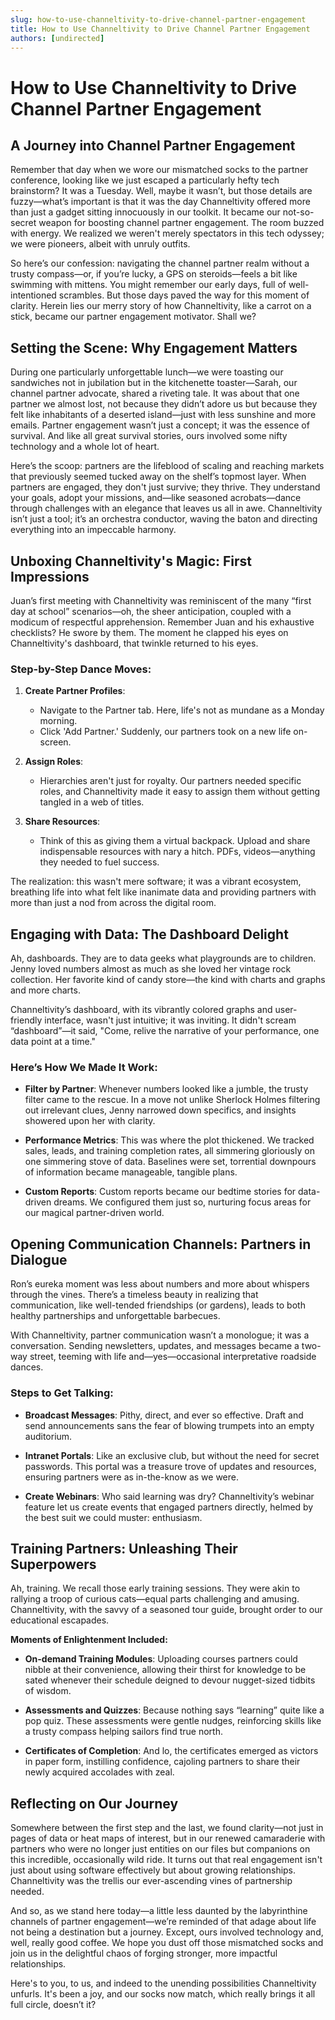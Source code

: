 ```yaml
---
slug: how-to-use-channeltivity-to-drive-channel-partner-engagement
title: How to Use Channeltivity to Drive Channel Partner Engagement
authors: [undirected]
---
```



# How to Use Channeltivity to Drive Channel Partner Engagement

## A Journey into Channel Partner Engagement

Remember that day when we wore our mismatched socks to the partner conference, looking like we just escaped a particularly hefty tech brainstorm? It was a Tuesday. Well, maybe it wasn’t, but those details are fuzzy—what’s important is that it was the day Channeltivity offered more than just a gadget sitting innocuously in our toolkit. It became our not-so-secret weapon for boosting channel partner engagement. The room buzzed with energy. We realized we weren't merely spectators in this tech odyssey; we were pioneers, albeit with unruly outfits.

So here’s our confession: navigating the channel partner realm without a trusty compass—or, if you’re lucky, a GPS on steroids—feels a bit like swimming with mittens. You might remember our early days, full of well-intentioned scrambles. But those days paved the way for this moment of clarity. Herein lies our merry story of how Channeltivity, like a carrot on a stick, became our partner engagement motivator. Shall we?

## Setting the Scene: Why Engagement Matters

During one particularly unforgettable lunch—we were toasting our sandwiches not in jubilation but in the kitchenette toaster—Sarah, our channel partner advocate, shared a riveting tale. It was about that one partner we almost lost, not because they didn’t adore us but because they felt like inhabitants of a deserted island—just with less sunshine and more emails. Partner engagement wasn’t just a concept; it was the essence of survival. And like all great survival stories, ours involved some nifty technology and a whole lot of heart.

Here’s the scoop: partners are the lifeblood of scaling and reaching markets that previously seemed tucked away on the shelf’s topmost layer. When partners are engaged, they don't just survive; they thrive. They understand your goals, adopt your missions, and—like seasoned acrobats—dance through challenges with an elegance that leaves us all in awe. Channeltivity isn’t just a tool; it’s an orchestra conductor, waving the baton and directing everything into an impeccable harmony.

## Unboxing Channeltivity's Magic: First Impressions

Juan’s first meeting with Channeltivity was reminiscent of the many “first day at school” scenarios—oh, the sheer anticipation, coupled with a modicum of respectful apprehension. Remember Juan and his exhaustive checklists? He swore by them. The moment he clapped his eyes on Channeltivity's dashboard, that twinkle returned to his eyes.

### Step-by-Step Dance Moves:

1. **Create Partner Profiles**:
   - Navigate to the Partner tab. Here, life's not as mundane as a Monday morning.
   - Click 'Add Partner.' Suddenly, our partners took on a new life on-screen.

2. **Assign Roles**:
   - Hierarchies aren't just for royalty. Our partners needed specific roles, and Channeltivity made it easy to assign them without getting tangled in a web of titles.

3. **Share Resources**:
   - Think of this as giving them a virtual backpack. Upload and share indispensable resources with nary a hitch. PDFs, videos—anything they needed to fuel success.

The realization: this wasn't mere software; it was a vibrant ecosystem, breathing life into what felt like inanimate data and providing partners with more than just a nod from across the digital room.

## Engaging with Data: The Dashboard Delight

Ah, dashboards. They are to data geeks what playgrounds are to children. Jenny loved numbers almost as much as she loved her vintage rock collection. Her favorite kind of candy store—the kind with charts and graphs and more charts.

Channeltivity’s dashboard, with its vibrantly colored graphs and user-friendly interface, wasn't just intuitive; it was inviting. It didn't scream “dashboard”—it said, "Come, relive the narrative of your performance, one data point at a time."

### Here’s How We Made It Work:

- **Filter by Partner**: 
   Whenever numbers looked like a jumble, the trusty filter came to the rescue. In a move not unlike Sherlock Holmes filtering out irrelevant clues, Jenny narrowed down specifics, and insights showered upon her with clarity.
  
- **Performance Metrics**: 
   This was where the plot thickened. We tracked sales, leads, and training completion rates, all simmering gloriously on one simmering stove of data. Baselines were set, torrential downpours of information became manageable, tangible plans.

- **Custom Reports**: 
   Custom reports became our bedtime stories for data-driven dreams. We configured them just so, nurturing focus areas for our magical partner-driven world.

## Opening Communication Channels: Partners in Dialogue

Ron’s eureka moment was less about numbers and more about whispers through the vines. There’s a timeless beauty in realizing that communication, like well-tended friendships (or gardens), leads to both healthy partnerships and unforgettable barbecues.

With Channeltivity, partner communication wasn’t a monologue; it was a conversation. Sending newsletters, updates, and messages became a two-way street, teeming with life and—yes—occasional interpretative roadside dances.

### Steps to Get Talking:

- **Broadcast Messages**: 
   Pithy, direct, and ever so effective. Draft and send announcements sans the fear of blowing trumpets into an empty auditorium.

- **Intranet Portals**: 
   Like an exclusive club, but without the need for secret passwords. This portal was a treasure trove of updates and resources, ensuring partners were as in-the-know as we were.

- **Create Webinars**: 
   Who said learning was dry? Channeltivity’s webinar feature let us create events that engaged partners directly, helmed by the best suit we could muster: enthusiasm.

## Training Partners: Unleashing Their Superpowers

Ah, training. We recall those early training sessions. They were akin to rallying a troop of curious cats—equal parts challenging and amusing. Channeltivity, with the savvy of a seasoned tour guide, brought order to our educational escapades.

**Moments of Enlightenment Included:**

- **On-demand Training Modules**: 
   Uploading courses partners could nibble at their convenience, allowing their thirst for knowledge to be sated whenever their schedule deigned to devour nugget-sized tidbits of wisdom.

- **Assessments and Quizzes**: 
   Because nothing says “learning” quite like a pop quiz. These assessments were gentle nudges, reinforcing skills like a trusty compass helping sailors find true north.

- **Certificates of Completion**: 
   And lo, the certificates emerged as victors in paper form, instilling confidence, cajoling partners to share their newly acquired accolades with zeal.

## Reflecting on Our Journey

Somewhere between the first step and the last, we found clarity—not just in pages of data or heat maps of interest, but in our renewed camaraderie with partners who were no longer just entities on our files but companions on this incredible, occasionally wild ride. It turns out that real engagement isn't just about using software effectively but about growing relationships. Channeltivity was the trellis our ever-ascending vines of partnership needed.

And so, as we stand here today—a little less daunted by the labyrinthine channels of partner engagement—we’re reminded of that adage about life not being a destination but a journey. Except, ours involved technology and, well, really good coffee. We hope you dust off those mismatched socks and join us in the delightful chaos of forging stronger, more impactful relationships.

Here's to you, to us, and indeed to the unending possibilities Channeltivity unfurls. It's been a joy, and our socks now match, which really brings it all full circle, doesn’t it?